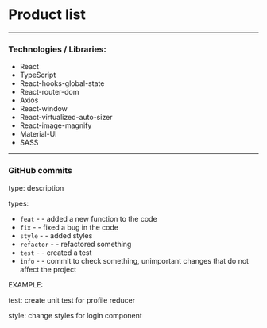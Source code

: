 # Product list

---

### Technologies / Libraries:
- React
- TypeScript
- React-hooks-global-state
- React-router-dom
- Axios
- React-window
- React-virtualized-auto-sizer
- React-image-magnify
- Material-UI
- SASS
---

### GitHub commits
type: description

types:

- `feat` - - added a new function to the code
- `fix` - - fixed a bug in the code
- `style` - - added styles
- `refactor` - - refactored something
- `test` - - created a test
- `info` - - commit to check something, unimportant changes that do not affect the project

EXAMPLE:

test: create unit test for profile reducer

style: change styles for login component